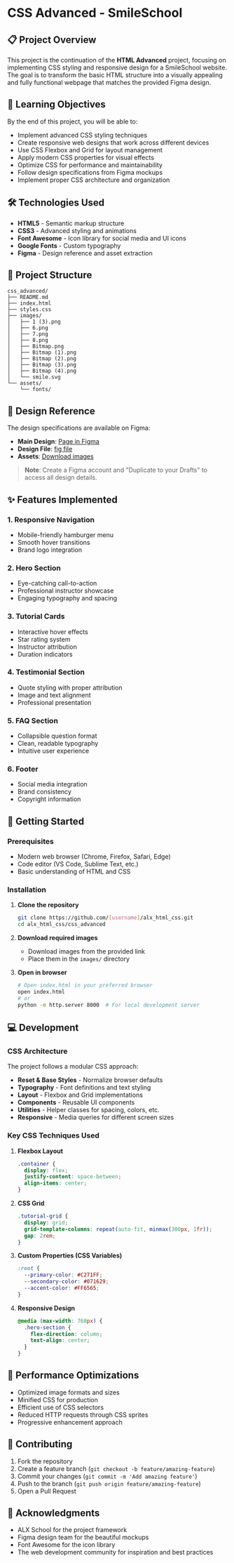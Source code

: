 # CSS Advanced - SmileSchool

## 📋 Project Overview

This project is the continuation of the **HTML Advanced** project, focusing on implementing CSS styling and responsive design for a SmileSchool website. The goal is to transform the basic HTML structure into a visually appealing and fully functional webpage that matches the provided Figma design.

## 🎯 Learning Objectives

By the end of this project, you will be able to:

- Implement advanced CSS styling techniques
- Create responsive web designs that work across different devices
- Use CSS Flexbox and Grid for layout management
- Apply modern CSS properties for visual effects
- Optimize CSS for performance and maintainability
- Follow design specifications from Figma mockups
- Implement proper CSS architecture and organization

## 🛠️ Technologies Used

- **HTML5** - Semantic markup structure
- **CSS3** - Advanced styling and animations
- **Font Awesome** - Icon library for social media and UI icons
- **Google Fonts** - Custom typography
- **Figma** - Design reference and asset extraction

## 📁 Project Structure

```
css_advanced/
├── README.md
├── index.html
├── styles.css
├── images/
│   ├── 1 (3).png
│   ├── 6.png
│   ├── 7.png
│   ├── 8.png
│   ├── Bitmap.png
│   ├── Bitmap (1).png
│   ├── Bitmap (2).png
│   ├── Bitmap (3).png
│   ├── Bitmap (4).png
│   └── smile.svg
└── assets/
    └── fonts/
```

## 🎨 Design Reference

The design specifications are available on Figma:
- **Main Design**: [Page in Figma](#)
- **Design File**: [fig file](#)
- **Assets**: [Download images](#)

> **Note**: Create a Figma account and "Duplicate to your Drafts" to access all design details.

## ✨ Features Implemented

### 1. **Responsive Navigation**
- Mobile-friendly hamburger menu
- Smooth hover transitions
- Brand logo integration

### 2. **Hero Section**
- Eye-catching call-to-action
- Professional instructor showcase
- Engaging typography and spacing

### 3. **Tutorial Cards**
- Interactive hover effects
- Star rating system
- Instructor attribution
- Duration indicators

### 4. **Testimonial Section**
- Quote styling with proper attribution
- Image and text alignment
- Professional presentation

### 5. **FAQ Section**
- Collapsible question format
- Clean, readable typography
- Intuitive user experience

### 6. **Footer**
- Social media integration
- Brand consistency
- Copyright information

## 🚀 Getting Started

### Prerequisites
- Modern web browser (Chrome, Firefox, Safari, Edge)
- Code editor (VS Code, Sublime Text, etc.)
- Basic understanding of HTML and CSS

### Installation

1. **Clone the repository**
   ```bash
   git clone https://github.com/[username]/alx_html_css.git
   cd alx_html_css/css_advanced
   ```

2. **Download required images**
   - Download images from the provided link
   - Place them in the `images/` directory

3. **Open in browser**
   ```bash
   # Open index.html in your preferred browser
   open index.html
   # or
   python -m http.server 8000  # For local development server
   ```

## 💻 Development

### CSS Architecture
The project follows a modular CSS approach:

- **Reset & Base Styles** - Normalize browser defaults
- **Typography** - Font definitions and text styling
- **Layout** - Flexbox and Grid implementations
- **Components** - Reusable UI components
- **Utilities** - Helper classes for spacing, colors, etc.
- **Responsive** - Media queries for different screen sizes

### Key CSS Techniques Used

1. **Flexbox Layout**
   ```css
   .container {
     display: flex;
     justify-content: space-between;
     align-items: center;
   }
   ```

2. **CSS Grid**
   ```css
   .tutorial-grid {
     display: grid;
     grid-template-columns: repeat(auto-fit, minmax(300px, 1fr));
     gap: 2rem;
   }
   ```

3. **Custom Properties (CSS Variables)**
   ```css
   :root {
     --primary-color: #C271FF;
     --secondary-color: #071629;
     --accent-color: #FF6565;
   }
   ```

4. **Responsive Design**
   ```css
   @media (max-width: 768px) {
     .hero-section {
       flex-direction: column;
       text-align: center;
     }
   }

## 🎯 Performance Optimizations

- Optimized image formats and sizes
- Minified CSS for production
- Efficient use of CSS selectors
- Reduced HTTP requests through CSS sprites
- Progressive enhancement approach

## 🤝 Contributing

1. Fork the repository
2. Create a feature branch (`git checkout -b feature/amazing-feature`)
3. Commit your changes (`git commit -m 'Add amazing feature'`)
4. Push to the branch (`git push origin feature/amazing-feature`)
5. Open a Pull Request

## 🙏 Acknowledgments

- ALX School for the project framework
- Figma design team for the beautiful mockups
- Font Awesome for the icon library
- The web development community for inspiration and best practices